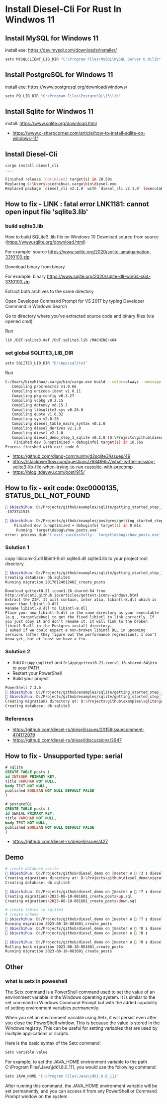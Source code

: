 # Install Diesel-Cli For Rust In Windwos 11 

## Install MySQL for Windows 11

install exe: https://dev.mysql.com/downloads/installer/

```bash
setx MYSQLCLIENT_LIB_DIR "C:\Program Files\MySQL\MySQL Server 8.0\lib"  
```

## Install PostgreSQL for Windows 11

install exe: https://www.postgresql.org/download/windows/

```bash
setx PQ_LIB_DIR "C:\Program Files\PostgreSQL\15\lib"  
```

## Install Sqlite for Windwos 11

install: https://www.sqlite.org/download.html

- https://www.c-sharpcorner.com/article/how-to-install-sqlite-on-windows-11/


## Install Diesel-Cli

```bash
cargo install diesel_cli   
....

Finished release [optimized] target(s) in 20.59s
Replacing C:\Users\biezhihua\.cargo\bin\diesel.exe
Replaced package `diesel_cli v2.1.0` with `diesel_cli v2.1.0` (executable `diesel.exe`)
```

## How to fix - LINK : fatal error LNK1181: cannot open input file 'sqlite3.lib'

### build sqlite3.lib 

How to build SQLite3 .lib file on Windows 10
Download source from source (https://www.sqlite.org/download.html)

For example: source https://www.sqlite.org/2020/sqlite-amalgamation-3310100.zip

Download binary from binary

For example: binary https://www.sqlite.org/2020/sqlite-dll-win64-x64-3310100.zip

Extract both archives to the same directory

Open Developer Command Prompt for VS 2017 by typing Developer Command in Windows Search

Go to directory where you've extracted source code and binary files (via opened cmd)

Run
```bash
lib /DEF:sqlite3.def /OUT:sqlite3.lib /MACHINE:x64
```

### set global SQLITE3_LIB_DIR

```bash
setx SQLITE3_LIB_DIR "D:\App\sqlite3"
```

Run
```bash
C:/Users/biezhihua/.cargo/bin/cargo.exe build --color=always --message-format=json-diagnostic-rendered-ansi --package diesel_demo_step_1_sqlite --bin show_posts
   Compiling proc-macro2 v1.0.66
   Compiling unicode-ident v1.0.11
   Compiling pkg-config v0.3.27
   Compiling vcpkg v0.2.15
   Compiling dotenvy v0.15.7
   Compiling libsqlite3-sys v0.26.0
   Compiling quote v1.0.32
   Compiling syn v2.0.28
   Compiling diesel_table_macro_syntax v0.1.0
   Compiling diesel_derives v2.1.0
   Compiling diesel v2.1.0
   Compiling diesel_demo_step_1_sqlite v0.1.0 (D:\Projects\github\diesel\examples\sqlite\getting_started_step_1)
    Finished dev [unoptimized + debuginfo] target(s) in 10.76s
Process finished with exit code 0
```

- https://github.com/dlang-community/d2sqlite3/issues/49
- https://stackoverflow.com/questions/76349657/what-is-the-missing-sqlite3-lib-file-when-trying-to-run-rustqlite-with-precomp
- https://blog.itdevwu.com/post/915/

## How to fix - exit code: 0xc0000135, STATUS_DLL_NOT_FOUND

```bash
 $biezhihua: D:/Projects/github/examples/sqlite/getting_started_step_1 ❯ echo $LASTEXITCODE
-1073741515
```

```bash
 $biezhihua: D:/Projects/github/examples/postgres/getting_started_step_1 ❯ cargo run
    Finished dev [unoptimized + debuginfo] target(s) in 0.01s
     Running `target\debug\show_posts.exe`
error: process didn't exit successfully: `target\debug\show_posts.exe` (exit code: 0xc0000135, STATUS_DLL_NOT_FOUND)
```

### Solution 1

copy libiconv-2.dll libintl-9.dll sqlite3.dll sqlite3.lib to your project root directory.

```bash
 $biezhihua: D:/Projects/github/examples/sqlite/getting_started_step_1 ❯ diesel setup                     26% 18/68GB
Creating database: db.sqlite3
Running migration 20170124012402_create_posts
```

```text
Download gettext0.21-iconv1.16-shared-64 from http://mlocati.github.io/articles/gettext-iconv-windows.html
Extract the ZIP. It will contain, inter alia, libintl-8.dll which is newer than libintl-9.dll
Rename libintl-8.dll to libintl-9.dll
Place your new libintl-9.dll in the same directory as your executable (e.g., target\debug) to get the fixed libintl to link correctly. If you just copy it and don't rename it, it will link to the broken libintl-9.dll in the Postgres install directory.
I asked if we could expect a non-broken libintl DLL in upcoming versions (after they figure out the performance regression). I don't know yet, but at least we have a fix.
```

### Solution 2

- Add `D:\App\sqlite3` and `D:\App\gettext0.21-iconv1.16-shared-64\bin` to your PATH.
- Restart your PowerShell
- Build your project

```bash
PowerShell 7.3.6
 $biezhihua: D:/Projects/github/examples/sqlite/getting_started_step_1 ❯ diesel setup
 $biezhihua: D:/Projects/github/examples/sqlite/getting_started_step_1 ❯ diesel setup                     26% 18/68GB
Creating migrations directory at: D:\Projects\github\examples\sqlite\getting_started_step_1\migrations
Creating database: db.sqlite3
```

### References

- https://github.com/diesel-rs/diesel/issues/2015#issuecomment-474172079
- https://github.com/diesel-rs/diesel/discussions/2947

## How to fix - Unsupported type: serial

```SQL
# sqlite
CREATE TABLE posts (
id INTEGER PRIMARY KEY,
title VARCHAR NOT NULL,
body TEXT NOT NULL,
published BOOLEAN NOT NULL DEFAULT FALSE
)
```

```SQL
# postgreSQL
CREATE TABLE posts (
id SERIAL PRIMARY KEY,
title VARCHAR NOT NULL,
body TEXT NOT NULL,
published BOOLEAN NOT NULL DEFAULT FALSE
)
```

- https://github.com/diesel-rs/diesel/issues/427

## Demo

```bash
# create database sqlite
 $biezhihua: D:/Projects/github/diesel_demo on master ≢  ?3 ❯ diesel setup
Creating migrations directory at: D:\Projects\github\diesel_demo\migrations
Creating database: db.sqlite3
```

```bash
 $biezhihua: D:/Projects/github/diesel_demo on master ≢  ?7 ❯ diesel migration generate create_posts    23% 15/68GB
Creating migrations\2023-08-10-081601_create_posts\up.sql
Creating migrations\2023-08-10-081601_create_posts\down.sql
```

```bash
# create tables in sqlite3
# create schema
 $biezhihua: D:/Projects/github/diesel_demo on master ≢  ?7 ❯ diesel migration run                      28% 19/68GB
Running migration 2023-08-10-081601_create_posts
 $biezhihua: D:/Projects/github/diesel_demo on master ≢  ?8 ❯ diesel migration run                      28% 19/68GB
 $biezhihua: D:/Projects/github/diesel_demo on master ≢  ?8 ❯      

```

```bash
 $biezhihua: D:/Projects/github/diesel_demo on master ≢  ?8 ❯ diesel migration redo                     28% 19/68GB
Rolling back migration 2023-08-10-081601_create_posts
Running migration 2023-08-10-081601_create_posts
```

## Other

### what is setx in poweshell

The Setx command is a PowerShell command used to set the value of an environment variable in the Windows operating system. It is similar to the set command in Windows Command Prompt but with the added capability of setting environment variables permanently.

When you set an environment variable using Setx, it will persist even after you close the PowerShell window. This is because the value is stored in the Windows registry. This can be useful for setting variables that are used by multiple applications or scripts.

Here is the basic syntax of the Setx command:

```bash
Setx variable value
```

For example, to set the JAVA_HOME environment variable to the path C:\Program Files\Java\jdk1.8.0_111, you would use the following command:

```bash
Setx JAVA_HOME "C:\Program Files\Java\jdk1.8.0_111"
```

After running this command, the JAVA_HOME environment variable will be set permanently, and you can access it from any PowerShell or Command Prompt window on the system.

